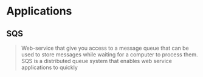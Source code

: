 # Applications
## SQS
> Web-service that give you access to a message queue that can be used to store messages while waiting for a computer to process them.
> SQS is a distributed queue system that enables web service applications to quickly 
